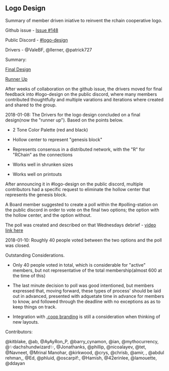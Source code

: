 ## Logo Design
Summary of member driven iniative to reinvent the rchain cooperative logo. 

Github issue - [Issue #148](https://github.com/rchain/Members/issues/148)

Public Discord - [#logo-design](https://discord.gg/fvY8qhx)

Drivers - @ValeBF, @llerner, @patrick727

Summary:

[Final Design](https://drive.google.com/file/d/1PgWzDl0VBc1I_hGT5VQNIkqtmmiNElJs/view)

[Runner Up](https://drive.google.com/file/d/1HH5ClD_t7fGAaQ2LO-I52SDclS_hABJk/view)

After weeks of collaboration on the github issue, the drivers moved for final feedback into #logo-design on the public discord, where many members contributed thoughtfully and multiple varations and iterations where created and shared to the group. 

2018-01-08: The Drivers for the logo design concluded on a final design(now the "runner up"). Based on the points below. 

-   2 Tone Color Palette (red and black)

-   Hollow center to represent "genesis block"

-   Represents consensus in a distributed network, with the "R" for "RChain" as the connections

-   Works well in shrunken sizes

-   Works well on printouts

After announcing it in #logo-design on the public discord, multiple contributors had a specific request to eliminate the hollow center that represents the genesis block. 

A Board member suggested to create a poll within the #polling-station on the public discord in order to vote on the final two options; the option with the hollow center, and the option without. 

The poll was created and described on that Wednesdays debrief - [video link here](https://youtu.be/Zeh2S1cW_hE?t=21m36s)

2018-01-10: Roughly 40 people voted between the two options and the poll was closed. 


Outstanding Considerations.

-   Only 40 people voted in total, which is considerable for "active" members, but not representative of the total membership(almost 600 at the time of this)

-   The last minute decision to poll was good intentioned, but members expressed that, moving forward, these types of process' should be laid out in advanced, presented with adquetate time in advance for members to know, and followed through the deadline with no exceptions as as to keep things on track. 

-   Integration with [.coop branding](http://www.domains.coop/media/21841/marque_guidelines_en.pdf) is still a consideration when thinking of new layouts. 



Contributors:

@kitblake, @ab, @AyAyRon_P, @barry_cynamon, @ian, @mythocurrency, @✨dachshundwizard✨, @Jonathanks, @phillip, @nicoalayev, @tet, @Navneet, @Mrinal Manohar, @kirkwood, @crys, @chrisb, @amir, , @abdul rehman,, @Ed, @phluid, @oscarpif:, @Hamish, @42erinlee, @lamouette, @ddayan
